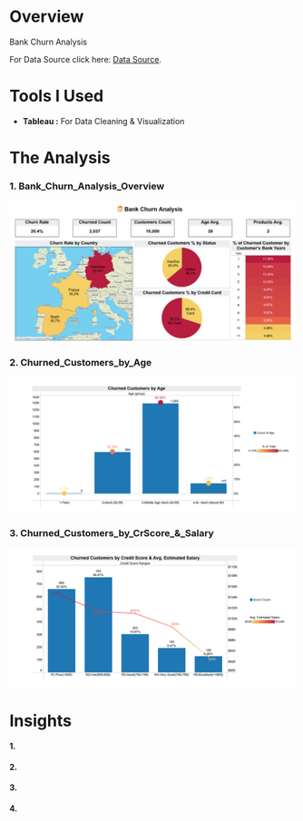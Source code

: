 # Overview

Bank Churn Analysis

For Data Source click here: [Data Source](/Source_Data/Bank+Customer+Churn.zip/).

# Tools I Used

- **Tableau :** For Data Cleaning & Visualization

# The Analysis

### 1. Bank_Churn_Analysis_Overview

![](Images/1_Bank_Churn_Analysis_Overview.png)

### 2. Churned_Customers_by_Age

![](Images/2_Churned_Customers_by_Age.png)

### 3. Churned_Customers_by_CrScore_&_Salary

![](Images/3_Churned_Customers_by_CrScore_&_Salary.png)

# Insights

#### 1. 
#### 2. 
#### 3. 
#### 4. 
